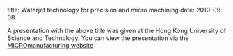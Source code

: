 title: Waterjet technology for precision and micro machining
date: 2010-09-08 

A presentation with the above title was given at the Hong Kong University of Science and Technology. You can view the presentation via the [MICROmanufacturing website](http://www.micromanufacturing.com/showthread.php?t=892)